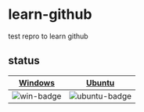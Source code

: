 # learn-github
test repro to learn github  
## status
| [Windows][win-link]| [Ubuntu][ubuntu-link]|
|---------------|---------------|  
| ![win-badge]  | ![ubuntu-badge] |

[win-link]: https://github.com/enthusiasticBoy/learn-github/actions?query=workflow%3Awindows++ 
[win-badge]: https://github.com/enthusiasticBoy/learn-github//actions/workflows/windows.yml/badge.svg 

[ubuntu-link]: https://github.com/enthusiasticBoy/learn-github/actions/workflows/learn-github-actions.yml?query=workflow%3Aubuntu++
[ubuntu-badge]: https://github.com/enthusiasticBoy/learn-github//actions/workflows/learn-github-actions.yml/badge.svg 
